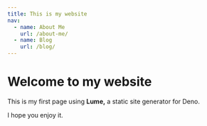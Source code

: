 ```yaml
---
title: This is my website
nav:
  - name: About Me
    url: /about-me/
  - name: Blog
    url: /blog/
---
```

# Welcome to my website

This is my first page using **Lume,** a static site generator for Deno.

I hope you enjoy it.